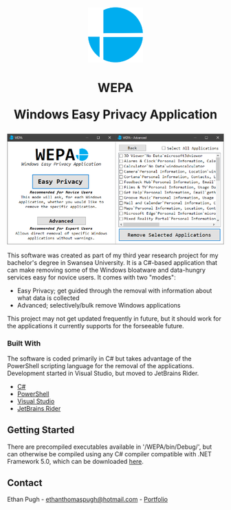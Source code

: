 
<!-- PROJECT LOGO -->
<br />
<p align="center">
    <img src="images/logo.png" alt="Logo" width="128" height="128">
    <h1 align="center">WEPA
        <p align="center">Windows Easy Privacy Application</p>
    </h1>
</p>

<p align="center">
    <img src="images/screenshot.png" alt="Screenshot">
</p>

This software was created as part of my third year research project for my bachelor's degree in Swansea University. It is a C#-based application that can make removing some of the Windows bloatware and data-hungry services easy for novice users. It comes with two "modes":

* Easy Privacy; get guided through the removal with information about what data is collected
* Advanced; selectively/bulk remove Windows applications

This project may not get updated frequently in future, but it should work for the applications it currently supports for the forseeable future.

### Built With
The software is coded primarily in C# but takes advantage of the PowerShell scripting language for the removal of the applications. Development started in Visual Studio, but moved to JetBrains Rider.
* [C#](https://docs.microsoft.com/en-us/dotnet/csharp/)
* [PowerShell](https://docs.microsoft.com/en-us/powershell/)
* [Visual Studio](https://visualstudio.microsoft.com/)
* [JetBrains Rider](https://www.jetbrains.com/rider/)

<!-- GETTING STARTED -->
## Getting Started
There are precompiled executables available in '/WEPA/bin/Debug/', but can otherwise be compiled using any C# compiler compatible with .NET Framework 5.0, which can be downloaded [here](https://dotnet.microsoft.com/download/dotnet/5.0).

<!-- CONTACT -->
## Contact
Ethan Pugh - ethanthomaspugh@hotmail.com - [Portfolio](https://ethanpugh.github.io/)
